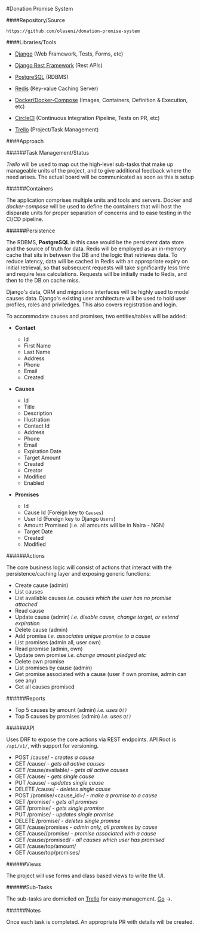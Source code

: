 #Donation Promise System


####Repository/Source

    https://github.com/olaseni/donation-promise-system

####Libraries/Tools

+ [Django][] (Web Framework, Tests, Forms, etc)
+ [Django Rest Framework][drf] (Rest APIs)
+ [PostgreSQL][] (RDBMS)
+ [Redis][] (Key-value Caching Server)
+ [Docker/Docker-Compose][]  (Images, Containers, Definition & Execution, etc)
+ [CircleCI][] (Continuous Integration Pipeline, Tests on PR, etc)  
+ [Trello][] (Project/Task Management)
  
    [circleci]: https://circleci.com/
    [docker/docker-compose]: https://hub.docker.com/
    [redis]: http://redis.io
    [PostgreSQL]: https://postgresql.org
    [django]: https://www.djangoproject.com/
    [drf]: https://www.django-rest-framework.org/
    [trello]: https://trello.com
    [vue.js]: https://vuejs.org/

####Approach

######Task Management/Status

_Trello_ will be used to map out the high-level sub-tasks that make up manageable units of the project, and to give
additional feedback where the need arises. The actual board will be communicated as soon as this is setup

######Containers

The application comprises multiple units and tools and servers. Docker and _docker-compose_ will be used to define the
containers that will host the disparate units for proper separation of concerns and to ease testing in the CI/CD 
pipeline.

######Persistence

The RDBMS, **PostgreSQL** in this case would be the persistent data store  and the source of truth for data. 
Redis will be employed as an in-memory cache that sits in between the DB and the logic that retrieves data. To reduce 
latency, data will be cached in Redis with an appropriate expiry on initial retrieval, so that subsequent requests will
take significantly less time and require less calculations. Requests will be initially made to Redis, and then to the 
DB on cache miss.

    
Django's data, ORM and migrations interfaces will be highly used to model causes data. Django's existing user 
architecture will be used to hold user profiles, roles and priviledges. This also covers registration and login.

To accommodate causes and promises, two entities/tables will be added:

 + **Contact**
    - Id
    - First Name
    - Last Name
    - Address
    - Phone
    - Email
    - Created

 + **Causes**
    - Id
    - Title
    - Description
    - Illustration
    - Contact Id
    - Address
    - Phone
    - Email
    - Expiration Date
    - Target Amount
    - Created
    - Creator
    - Modified
    - Enabled
 
 + **Promises**
    - Id
    - Cause Id (Foreign key to `Causes`)
    - User Id (Foreign key to Django `Users`)
    - Amount Promised (i.e. all amounts will be in Naira - NGN)
    - Target Date
    - Created
    - Modified

######Actions

The core business logic will consist of actions that interact with the persistence/caching layer and exposing generic
functions:

 + Create cause (admin)
 + List causes
 + List available causes _i.e. causes which the user has no promise attached_
 + Read cause
 + Update cause (admin) _i.e. disable cause, change target, or extend expiration_
 + Delete cause (admin)
 + Add promise _i.e. associates unique promise to a cause_
 + List promises (admin all, user own)
 + Read promise (admin, own)
 + Update own promise _i.e. change amount pledged etc_
 + Delete own promise
 + List promises by cause (admin)
 + Get promise associated with a cause (user if own promise, admin can see any)
 + Get all causes promised
 
######Reports

 + Top 5 causes by amount (admin) _i.e. uses `Q()`_
 + Top 5 causes by promises (admin) _i.e. uses `Q()`_


######API

Uses DRF to expose the core actions via REST endpoints.
API Root is `/api/v1/`, with support for versioning.

 + POST /cause/  - _creates a cause_
 + GET /cause/  - _gets all active causes_
 + GET /cause/available/  - _gets all active causes_
 + GET /cause/<id>  - _gets single cause_
 + PUT /cause/<id>  - _updates single cause_
 + DELETE /cause/<id>  - _deletes single cause_
 + POST /promise/<cause_id>/  - _make a promise to a cause_
 + GET /promise/  - _gets all promises_
 + GET /promise/<id>  - _gets single promise_
 + PUT /promise/<id>  - _updates single promise_
 + DELETE /promise/<id>  - _deletes single promise_
 + GET /cause/promises - _admin only, all promises by cause_
 + GET /cause/<id>/promise/ - _promise associated with a cause_
 + GET /cause/promised/ - _all causes which user has promised_
 + GET /cause/top/amount/
 + GET /cause/top/promises/
 
 
######Views
 
The project will use forms and class based views to write the UI.

######Sub-Tasks 

The sub-tasks are domiciled on [Trello][trello-task] for easy management. [Go][trello-task] ->.

   [trello-task]: https://trello.com/b/rslpLFZE/donation-promise-system
   
######Notes

Once each task is completed. An appropriate PR with details will be created.